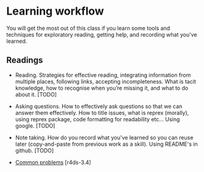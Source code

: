 # Learning workflow

You will get the most out of this class if you learn some tools and techniques
for exploratory reading, getting help, and recording what you've learned.

## Readings

  * Reading. Strategies for effective reading, integrating information from multiple places, following links, accepting incompleteness. What is tacit knowledge, how to recognise when you’re missing it, and what to do about it. [TODO]

  * Asking questions. How to effectively ask questions so that we can answer them effectively. How to title issues, what is reprex (morally), using reprex package, code formatting for readability etc... Using google. [TODO]

  * Note taking. How do you record what you've learned so you can reuse later (copy-and-paste from previous work as a skill). Using README's in github. [TODO]

  * [Common problems](http://r4ds.had.co.nz/data-visualisation.html#common-problems) [r4ds-3.4]



